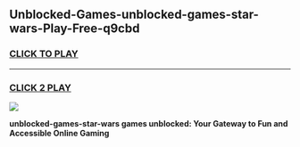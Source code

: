 
## Unblocked-Games-unblocked-games-star-wars-Play-Free-q9cbd
<h3>
<a href="https://premium76.site?title=unblocked-games-star-wars&ref=10A">CLICK TO PLAY</a></h3>
<hr>

<h3>
<a href="https://premium76.site?title=unblocked-games-star-wars&ref=10A">CLICK 2 PLAY</a>
  
</h3>

<a href="https://premium76.site?title=unblocked-games-star-wars&ref=10A"><img src="https://clearcache.store/games.png"></a>


**unblocked-games-star-wars games unblocked: Your Gateway to Fun and Accessible Online Gaming**
